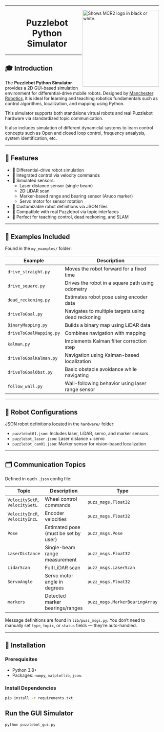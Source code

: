 
---

<picture>
  <source media="(prefers-color-scheme: dark)" srcset="https://github.com/ManchesterRoboticsLtd/Puzzlebot/blob/main/Misc/Logos/Puzzle_Bot_Logo_W.png">
  <source media="(prefers-color-scheme: light)" srcset="https://github.com/ManchesterRoboticsLtd/Puzzlebot/blob/main/Misc/Logos/Puzzle_Bot_Logo_B.png">
  <img alt="Shows MCR2 logo in black or white." width="250" align="right">
</picture>


 <div id="user-content-toc">
  <ul align="center" style="list-style: none;">
    <summary>
      <h1>Puzzlebot Python Simulator</h1>
    </summary>
  </ul>
</div>

---

## 🎓 Introduction

The **Puzzlebot Python Simulator** provides a 2D GUI-based simulation environment for differential-drive mobile robots. Designed by [Manchester Robotics](https://manchester-robotics.com), it is ideal for learning and teaching robotics fundamentals such as control algorithms, localization, and mapping using Python.

This simulator supports both standalone virtual robots and real Puzzlebot hardware via standardized topic communication.

It also includes simulation of different dynamiclal systems to learn control concepts such as Open and closed loop control, frequency anaalysis, system identification, etc. 

---

## 🚀 Features

- 🛞 Differential-drive robot simulation
- 🧠 Integrated control via velocity commands
- 📏 Simulated sensors:
  - Laser distance sensor (single beam)
  - 2D LiDAR scan
  - Marker-based range and bearing sensor (Aruco marker)
  - Servo motor for sensor rotation
- 🧩 Customizable robot definitions via JSON files
- 🔁 Compatible with real Puzzlebot via topic interfaces
- 🧪 Perfect for teaching control, dead reckoning, and SLAM

---

## 🧪 Examples Included

Found in the `my_examples/` folder:

| Example | Description |
|--------|-------------|
| `drive_straight.py` | Moves the robot forward for a fixed time |
| `drive_square.py` | Drives the robot in a square path using odometry |
| `dead_reckoning.py` | Estimates robot pose using encoder data |
| `driveToGoal.py` | Navigates to multiple targets using dead reckoning |
| `BinaryMapping.py` | Builds a binary map using LiDAR data |
| `driveToGoalMapping.py` | Combines navigation with mapping |
| `kalman.py` | Implements Kalman filter correction step |
| `driveToGoalKalman.py` | Navigation using Kalman-based localization |
| `driveToGoalObst.py` | Basic obstacle avoidance while navigating |
| `follow_wall.py` | Wall-following behavior using laser range sensor |

---

## 🤖 Robot Configurations

JSON robot definitions located in the `hardware/` folder:

- `puzzlebot01.json`: Includes laser, LiDAR, servo, and marker sensors
- `puzzlebot_laser.json`: Laser distance + servo
- `puzzlebot_cam01.json`: Marker sensor for vision-based localization

---


## 🗂️ Communication Topics

Defined in each `.json` config file:

| Topic | Description | Type |
|-------|-------------|------|
| `VelocitySetR`, `VelocitySetL` | Wheel control commands | `puzz_msgs.Float32` |
| `VelocityEncR`, `VelocityEncL` | Encoder velocities | `puzz_msgs.Float32` |
| `Pose` | Estimated pose (must be set by user) | `puzz_msgs.Pose` |
| `LaserDistance` | Single-beam range measurement | `puzz_msgs.Float32` |
| `LidarScan` | Full LiDAR scan | `puzz_msgs.LaserScan` |
| `ServoAngle` | Servo motor angle in degrees | `puzz_msgs.Float32` |
| `markers` | Detected marker bearings/ranges | `puzz_msgs.MarkerBearingArray` |

Message definitions are found in `lib/puzz_msgs.py`. You don’t need to manually set `type`, `topic`, or `status` fields — they’re auto-handled.

---

## 🧰 Installation

### Prerequisites

- Python 3.8+  
- Packages: `numpy`, `matplotlib`, `json`.

### Install Dependencies

```bash
pip install -r requirements.txt
```
## Run the GUI Simulator

```bash
python puzzlebot_gui.py
```

